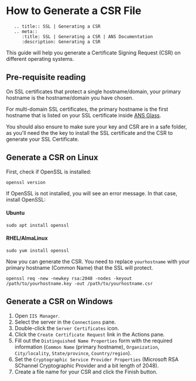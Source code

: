 # How to Generate a CSR File

```eval_rst
   .. title:: SSL | Generating a CSR
   .. meta::
      :title: SSL | Generating a CSR | ANS Documentation
      :description: Generating a CSR
```
This guide will help you generate a Certificate Signing Request (CSR) on different operating systems.

## Pre-requisite reading

On SSL certificates that protect a single hostname/domain, your primary hostname is the hostname/domain you have chosen.

For multi-domain SSL certificates, the primary hostname is the first hostname that
is listed on your SSL certificate inside [ANS Glass](https://portal.ans.co.uk/ssl/index.php).

You should also ensure to make sure your key and CSR are in a safe folder, as you'll need the the key
to install the SSL certificate and the CSR to generate your SSL Certificate.

## Generate a CSR on Linux

First, check if OpenSSL is installed:

```shell
openssl version
```

If OpenSSL is not installed, you will see an error message. In that case, install OpenSSL:

#### Ubuntu

```shell
sudo apt install openssl
```

#### RHEL/AlmaLinux

```shell
sudo yum install openssl
```

Now you can generate the CSR. You need to replace `yourhostname` with your primary hostname (Common Name)
that the SSL will protect.

```shell
openssl req -new -newkey rsa:2048 -nodes -keyout /path/to/yourhostname.key -out /path/to/yourhostname.csr
```

## Generate a CSR on Windows

1. Open `IIS Manager`.
1. Select the server in the `Connections` pane.
1. Double-click the `Server Certificates` icon.
1. Click the `Create Certificate Request` link in the Actions pane.
1. Fill out the `Distinguished Name Properties` form with the required information (`Common Name` (primary hostname), `Organization`, `City/locality`, `State/province`, `Country/region`).
1. Set the `Cryptographic Service Provider Properties` (Microsoft RSA SChannel Cryptographic Provider and a bit length of 2048).
1. Create a file name for your CSR and click the Finish button.
